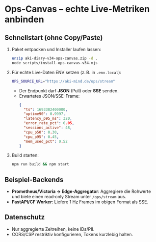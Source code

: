 # Ops-Canvas – echte Live-Metriken anbinden

## Schnellstart (ohne Copy/Paste)
1) Paket entpacken und Installer laufen lassen:
   ```bash
   unzip aki-diary-v34-ops-canvas.zip -d .
   node scripts/install-ops-canvas-v34.mjs
   ```

2) Für echte Live-Daten ENV setzen (z. B. in `.env.local`):
   ```bash
   OPS_SOURCE_URL="https://aki-mind.de/ops/stream"
   ```
   - Der Endpunkt darf **JSON** (Pull) oder **SSE** senden.
   - Erwartetes JSON/SSE-Frame:
     ```json
     {
       "ts": 1693382400000,
       "uptime90": 0.9997,
       "latency_p95_ms": 320,
       "error_rate_pct": 0.05,
       "sessions_active": 48,
       "cpu_p50": 0.30,
       "cpu_p95": 0.45,
       "mem_used_pct": 0.52
     }
     ```

3) Build starten:
   ```bash
   npm run build && npm start
   ```

## Beispiel-Backends
- **Prometheus/Victoria → Edge-Aggregator**: Aggregiere die Rohwerte und biete einen read‑only Stream unter `/ops/stream` aus.
- **FastAPI/CF Worker**: Liefere 1 Hz Frames im obigen Format als SSE.

## Datenschutz
- Nur aggregierte Zeitreihen, keine IDs/PII.
- CORS/CSP restriktiv konfigurieren, Tokens kurzlebig halten.
